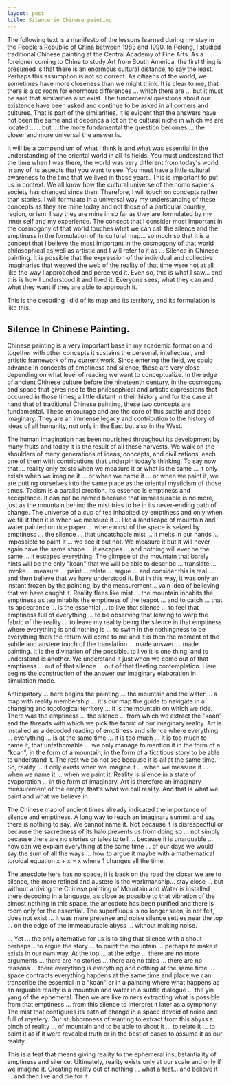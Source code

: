 ```yaml
---
layout: post
title: Silence in Chinese painting
---
```


The following text is a manifesto of the lessons learned during my stay in the People's Republic of China between 1983 and 1990. In Peking, I studied traditional Chinese painting at the Central Academy of Fine Arts. As a foreigner coming to China to study Art from South America, the first thing is presumed is that there is an enormous cultural distance, to say the least. Perhaps this assumption is not so correct. As citizens of the world, we sometimes have more closeness than we might think. It is clear to me, that there is also room for enormous differences … which there are … but it must be said that similarities also exist. The fundamental questions about our existence have been asked and continue to be asked in all corners and cultures. That is part of the similarities. It is evident that the answers have not been the same and it depends a lot on the cultural niche in which we are located …… but … the more fundamental the question becomes … the closer and more universal the answer is.



It will be a compendium of what I think is and what was essential in the understanding of the oriental world in all its fields. You must understand that the time when I was there, the world was very different from today's world in any of its aspects that you want to see. You must have a little cultural awareness to the time that we lived in those years. This is important to put us in context. We all know how the cultural universe of the homo sapiens society has changed since then. Therefore, I will touch on concepts rather than stories. I will formulate in a universal way my understanding of these concepts as they are mine today and not those of a particular country, region, or ism. I say they are mine in so far as they are formulated by my inner self and my experience. The concept that I consider most important in the cosmogony of that world touches what we can call the silence and the emptiness in the formulation of its cultural map… so much so that it is a concept that I believe the most important in the cosmogony of that world philosophical as well as artistic and I will refer to it as … Silence in Chinese painting. It is possible that the expression of the individual and collective imaginaries that weaved the web of the reality of that time were not at all like the way I approached and perceived it. Even so, this is what I saw… and this is how I understood it and lived it. Everyone sees,  what they can and what they want if  they are able to approach it.

This is the decoding I did of its map and its territory, and its formulation is like this.



## Silence In Chinese Painting.



Chinese painting is a very important base in my academic formation and together with other concepts it sustains the personal, intellectual, and artistic framework of my current work. Since entering the field, we could advance in concepts of emptiness and silence; these are very close depending on what level of reading we want to conceptualize. In the edge of ancient Chinese culture before the nineteenth century, in the cosmogony and space that gives rise to the philosophical and artistic expressions that occurred in those times; a little distant in their history and for the case at hand that of traditional Chinese painting, these two concepts are fundamental. These encourage and are the core of this subtle and deep imaginary. They are an immense legacy  and  contribution  to  the  history  of ideas of all humanity, not only in the East but also in the West.



The human imagination has been nourished throughout its development by many fruits and today it is the result of all these harvests. We walk on the shoulders of many generations of ideas, concepts, and civilizations, each one of them with contributions that underpin today's thinking. To say now that … reality only exists when we measure it or what is the same … it only exists when we imagine it … or when we name it … or when we paint it, we are putting ourselves into the same place as the oriental mysticism of those times. Taoism is a parallel creation. Its essence is emptiness and acceptance. It can not be named because that immeasurable is no more, just as the mountain behind the mist tries to be in its never-ending path of change. The universe of a cup of tea inhabited by emptiness and only when we fill it then it is when we measure it … like a landscape of mountain and water painted on rice paper … where most of the space is seized by emptiness … the silence … that uncatchable mist … it melts in our hands … impossible to paint it … we see it but not. We measure it but it will never again have the same shape … it escapes … and nothing will ever be the same … it escapes everything. The glimpse of the mountain that barely hints will be the only "koan" that we will be able to describe … translate … invoke … measure … paint … relate … argue … and consider this is real … and then believe that we have understood it. But in this way, it was only an instant frozen by the painting, by the measurement… vain idea of believing that we have caught it. Reality flees like mist … the mountain inhabits the emptiness as tea inhabits the emptiness of the teapot … and to catch … that its appearance … is the essential … to live that silence … to feel that emptiness full of everything … to be observing that leaving to warp the fabric of the reality … to leave my reality being the silence in that emptiness where everything is and nothing is … to swim in the nothingness to be everything then the return will come to me and it is then the moment of the subtle and austere touch of the translation … made answer … made painting. It is the divination of the possible. to live it is one thing, and to understand is another. We understand it just when we come out of that emptiness … out of that silence … out of that fleeting contemplation. Here begins the construction of the answer our imaginary elaboration in simulation mode.



Anticipatory … here begins the painting … the mountain and the water … a map with reality membership … it's our map the guide to navigate in a changing and topological territory … it is the mountain on which we ride. There was the emptiness … the silence … from which we extract the "koan" and the threads with which we pick the fabric of our imaginary reality. Art is installed as a decoded reading of emptiness and silence where everything … everything … is at the same time … it is too much … it is too much to name it, that unfathomable … we only manage to mention it in the form of a "koan", in the form of a mountain, in the form of a fictitious story to be able to understand it. The rest we do not see because it is all at the same time. So, reality … it only exists when we imagine it … when we measure it … when we name it … when we paint it. Reality is silence in a state of evaporation … in the form of imaginary. Art is therefore an imaginary measurement of the empty. that's what we call reality. And that is what we paint and what we believe in.



The Chinese map of ancient times already indicated the importance of silence and emptiness. A long way to reach an imaginary summit and say there is nothing to say. We cannot name it. Not because it is disrespectful or because the sacredness of its halo prevents us from doing so … not simply because there are no stories or tales to tell … because it is unarguable … how can we explain everything at the same time … of our days we would say the sum of all the ways … how to argue it maybe with a mathematical toroidal equation	x + x = x where 1 changes all the time.



The anecdote here has no space, it is back on the road the closer we are to silence, the more refined and austere is the workmanship… stay close … but without arriving the Chinese painting of Mountain and Water is installed there decoding in a language, as close as possible to that vibration of the almost nothing in this space, the anecdote has been purified and there is room only for the essential. The superfluous is no longer seen, is not felt, does not exist … it was mere pretense and noise silence settles near the top … on the edge of the immeasurable abyss … without making noise.

… Yet … the only alternative for us is to sing that silence with a shout perhaps… to argue the story … to paint the mountain … perhaps to make it exists in our own way. At the top … at the edge … there are no more arguments … there are no stories … there are no tales … there are no reasons … there everything is everything and nothing at the same time … space contracts everything happens at the same time and place we can transcribe the essential in a "koan" or in a painting where what happens as an arguable reality is a mountain and water in a subtle dialogue … the yin yang of the ephemeral. Then we are like miners extracting what is possible from that emptiness … from this silence	to interpret it later as a symphony. The mist that configures its path of change in a space devoid of noise and full of mystery. Our stubbornness of wanting to extract from this abyss a pinch of reality … of mountain and to be able to shout it … to relate it … to paint it as if it were revealed truth or in the best of cases to assume it as our reality.



This is a feat that means giving reality to the ephemeral insubstantiality of emptiness and silence. Ultimately, reality exists only at our scale and only if we imagine it. Creating reality out of nothing … what a feat… and believe it … and then live and die for it.